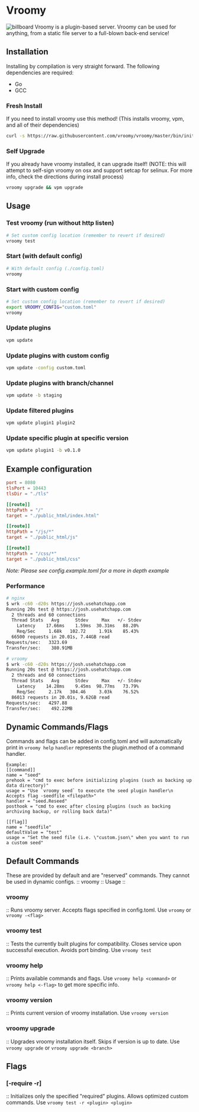 # Vroomy

![billboard](https://github.com/vroomy/vroomy/blob/master/vroomy-billboard.png?raw=true "Vroomy billboard")
Vroomy is a plugin-based server. Vroomy can be used for anything, from a static file server to a full-blown back-end service!

## Installation
Installing by compilation is very straight forward. The following dependencies are required:
- Go
- GCC

### Fresh Install
If you need to install vroomy use this method! (This installs vroomy, vpm, and all of their dependencies)
```bash
curl -s https://raw.githubusercontent.com/vroomy/vroomy/master/bin/init | bash -s
```

### Self Upgrade
If you already have vroomy installed, it can upgrade itself! (NOTE: this will attempt to self-sign vroomy on osx and support setcap for selinux. For more info, check the directions during install process)
```bash
vroomy upgrade && vpm upgrade
```

## Usage

### Test vroomy (run without http listen)
```bash
# Set custom config location (remember to revert if desired)
vroomy test
```

### Start (with default config)
```bash
# With default config (./config.toml)
vroomy
```

### Start with custom config
```bash
# Set custom config location (remember to revert if desired)
export VROOMY_CONFIG="custom.toml"
vroomy
```

### Update plugins
```bash
vpm update
```

### Update plugins with custom config
```bash
vpm update -config custom.toml
```

### Update plugins with branch/channel
```bash
vpm update -b staging
```

### Update filtered plugins
```bash
vpm update plugin1 plugin2
```

### Update specific plugin at specific version
```bash
vpm update plugin1 -b v0.1.0
```

## Example configuration
```toml
port = 8080
tlsPort = 10443 
tlsDir = "./tls"

[[route]]
httpPath = "/"
target = "./public_html/index.html"

[[route]]
httpPath = "/js/*"
target = "./public_html/js"

[[route]]
httpPath = "/css/*"
target = "./public_html/css"
```

*Note: Please see config.example.toml for a more in depth example*

### Performance
```bash
# nginx
$ wrk -c60 -d20s https://josh.usehatchapp.com
Running 20s test @ https://josh.usehatchapp.com
  2 threads and 60 connections
  Thread Stats   Avg      Stdev     Max   +/- Stdev
    Latency    17.66ms    1.59ms  30.31ms   88.20%
    Req/Sec     1.68k   102.72     1.91k    85.43%
  66500 requests in 20.01s, 7.44GB read
Requests/sec:   3323.69
Transfer/sec:    380.91MB

# vroomy
$ wrk -c60 -d20s https://josh.usehatchapp.com
Running 20s test @ https://josh.usehatchapp.com
  2 threads and 60 connections
  Thread Stats   Avg      Stdev     Max   +/- Stdev
    Latency    14.28ms    9.45ms  98.77ms   73.79%
    Req/Sec     2.17k   304.46     3.03k    76.52%
  86013 requests in 20.01s, 9.62GB read
Requests/sec:   4297.88
Transfer/sec:    492.22MB
```

## Dynamic Commands/Flags
Commands and flags can be added in config.toml and will automatically print in `vroomy help`
`handler` represents the plugin.method of a command handler.

```
Example: 
[[command]]
name = "seed"
prehook = "cmd to exec before initializing plugins (such as backing up data directory)"
usage = "Use `vroomy seed` to execute the seed plugin handler\n  Accepts flag -seedfile <filepath>"
handler = "seed.Reseed"
posthook = "cmd to exec after closing plugins (such as backing archiving backup, or rolling back data)"

[[flag]]
name = "seedfile"
defaultValue = "test"
usage = "Set the seed file (i.e. \"custom.json\" when you want to run a custom seed"
```

## Default Commands

These are provided by default and are "reserved" commands. They cannot be used in dynamic configs.
:: vroomy :: Usage ::

### vroomy
  :: Runs vroomy server.
  Accepts flags specified in config.toml.
  Use `vroomy` or `vroomy -<flag>`

### vroomy test
  :: Tests the currently built plugins for compatibility.
  Closes service upon successful execution. Avoids port binding.
  Use `vroomy test`

### vroomy help
  :: Prints available commands and flags.
  Use `vroomy help <command>` or `vroomy help <-flag>` to get more specific info.

### vroomy version
  :: Prints current version of vroomy installation.
  Use `vroomy version`

### vroomy upgrade
  :: Upgrades vroomy installation itself.
  Skips if version is up to date.
  Use `vroomy upgrade` or `vroomy upgrade <branch>`

## Flags

### [-require -r]
  :: Initializes only the specified "required" plugins.
  Allows optimized custom commands.
  Use `vroomy test -r <plugin> <plugin>`
